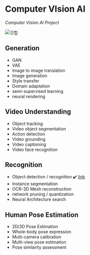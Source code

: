 # Computer VIsion AI  

_Computer Vision AI Project_

![깃헙](https://user-images.githubusercontent.com/49745654/118092759-7d9acd80-b407-11eb-81b8-771498b37300.png)

## Generation
- GAN
- VAE
- Image to image translation
- Image generation
- Style transfer
- Domain adaptation
- semi-supervised learning
- neural rendering

## Video Understanding
- Object tracking
- Video object segmentation
- Action detection
- Video grounding
- Video captioning
- Video face recognition

## Recognition
- Object detection / recognition :heavy_check_mark: [link](https://github.com/HMCHON/shipblock-classification)
- Instance segmentation
- OCR-3D Mesh reconstruction
- network pruning / quantization
- Neural Architecture search

## Human Pose Estimation
- 2D/3D Pose Estimation
- Whole-body pose expression
- Multi-camera calibration
- Multi-view pose estimation
- Pose similarity assessment



